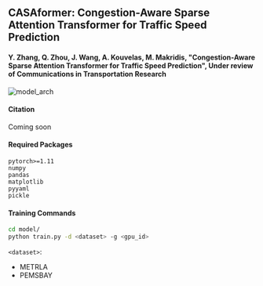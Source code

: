 ## CASAformer: Congestion-Aware Sparse Attention Transformer for Traffic Speed Prediction

#### Y. Zhang, Q. Zhou, J. Wang, A. Kouvelas, M. Makridis, "Congestion-Aware Sparse Attention Transformer for Traffic Speed Prediction", Under review of Communications in Transportation Research

![model_arch](https://github.com/XDZhelheim/STAEformer/assets/57553691/f0620d5b-2b7f-47bc-bf76-5fccf48fae35)

#### Citation
Coming soon

#### Required Packages

```
pytorch>=1.11
numpy
pandas
matplotlib
pyyaml
pickle
```

#### Training Commands

```bash
cd model/
python train.py -d <dataset> -g <gpu_id>
```

`<dataset>`:
- METRLA
- PEMSBAY
